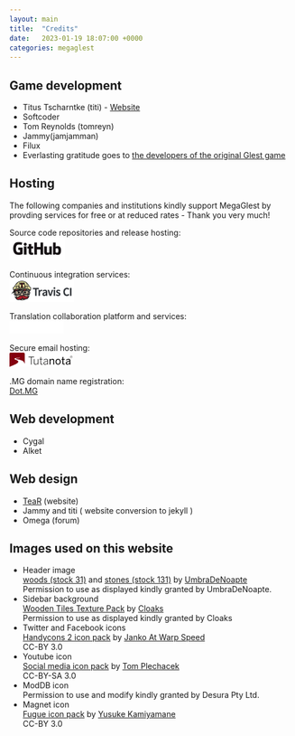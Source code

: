```yaml
---
layout: main
title:  "Credits"
date:   2023-01-19 18:07:00 +0000
categories: megaglest
---
```


## Game development

*   Titus Tscharntke (titi) - [Website](http://www.titusgames.de/)
*   Softcoder
*   Tom Reynolds (tomreyn)
*   Jammy(jamjamman)
*   Filux
*   Everlasting gratitude goes to [the developers of the original Glest game](http://glest.org/en/credits.php)

## Hosting

The following companies and institutions kindly support MegaGlest by provding services for free or at reduced rates - Thank you very much!

Source code repositories and release hosting:\
[![GitHub](/assets/logos/GitHub_Logo.png "GitHub")](https://github.com/) 

Continuous integration services:\
[![Travis CI](/assets/logos/travis-mascot-logo.png "Travis CI")](https://travis-ci.com/) 

Translation collaboration platform and services:\
[![Transifex](/assets/logos/transifex_logo.png "Transifex")](https://transifex.com/)

Secure email hosting:\
[![Tutanota](/assets/logos/tutanota-logo-red-black-font.png "Tutanota")](https://tutanota.com/) 

.MG domain name registration:\
[Dot.MG](http://dot.mg/)

## Web development

*   Cygal
*   Alket

## Web design

*   [TeaR](http://tear6446.deviantart.com/) (website)
*   Jammy and titi ( website conversion to jekyll )
*   Omega (forum)

## Images used on this website

*   Header image  
    [woods (stock 31)](http://umbradenoapte-stock.deviantart.com/art/Stock-31-85916122) and [stones (stock 131)](http://umbradenoapte-stock.deviantart.com/art/Stock134-167497443) by [UmbraDeNoapte](http://umbradenoapte-stock.deviantart.com/)  
    Permission to use as displayed kindly granted by UmbraDeNoapte.
*   Sidebar background  
    [Wooden Tiles Texture Pack](http://cloaks.deviantart.com/#/d2gukdk) by [Cloaks](http://cloaks.deviantart.com/)  
    Permission to use as displayed kindly granted by Cloaks
*   Twitter and Facebook icons  
    [Handycons 2 icon pack](http://www.iconspedia.com/pack/handycons-2-1-85/) by [Janko At Warp Speed](http://www.jankoatwarpspeed.com/)  
    CC-BY 3.0
*   Youtube icon  
    [Social media icon pack](http://www.iconspedia.com/pack/social-media-2347/) by [Tom Plechacek](http://www.plechi.cz/)  
    CC-BY-SA 3.0
*   ModDB icon  
    Permission to use and modify kindly granted by Desura Pty Ltd.
*   Magnet icon  
    [Fugue icon pack](http://findicons.com/pack/1156/fugue) by [Yusuke Kamiyamane](http://p.yusukekamiyamane.com/)  
    CC-BY 3.0
